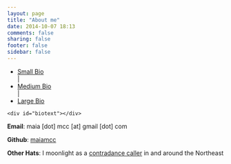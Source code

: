 ```yaml
---
layout: page
title: "About me"
date: 2014-10-07 18:13
comments: false
sharing: false
footer: false
sidebar: false
---
```

<script type="text/javascript">
    window.bios = {
        small: "<p>Maia lives in NYC and makes things on computers and on the internet (generally in Go, Javascript, or Python). When she’s not making things on computers, she’s usually singing, dancing, or eating good food.</p>",
        med: "<p>Maia is currently a backend software engineer at <a href='//www.shopspring.com/'>Spring</a>, a mobile shopping app based in New York City. Before that, she was an intern with GNOME via <a href='//www.gnome.org/outreachy/'>Outreachy</a> (formerly OPW), working on <a href='//wiki.gnome.org/Apps/Music'>GNOME Music</a>. Born and raised in NYC, Maia graduated from Williams College in 2014 with a B.A. in music. From there, she went to the <a href='//www.recurse.com/'>Recurse Center</a> in NYC, a 3-month self-directed programmers’ retreat. At the Recurse Center, she taught herself Python and pursued a handful of personal projects. These days, she primarily works in Go, Javascript, and Python. Within programming but outside of work, she volunteers with <a href='//ragtag.org'>Ragtag</a>; outside of programming, her interests include singing, dancing, and good food.</p>",
        large: "<p>Maia first started programming in an Intro CS class her senior year at Williams College, and got really excited about programming later that year, when she participated in the Williams College Game Jam (for which she made <a href='/projects/gravity/play.html'>Gravity</a>). After graduating from Williams in 2014 with a B.A. in music, she went to the <a href='//www.recurse.com/'>Recurse Center</a>, a 3-month self-directed programmers’ retreat in New York City. There she taught herself Python and hacked on various things. After her stint at the Recurse Center, Maia interned for GNOME via <a href='//www.gnome.org/outreachy/'>Outreachy</a> (formerly OPW), working on <a href='//wiki.gnome.org/Apps/Music'>GNOME Music</a>, and she's settled down for the time being as a software engineer at <a href='//www.shopspring.com/'>Spring</a>, a mobile shopping app based in NYC. She directs her extra programming energies towards <a href='//ragtag.org'>Ragtag</a> and pairing with friends to keep in shape. When not programming, Maia can usually be found singing, conducting, composing, dancing, cooking, or eating. She was born and raised in New York City, where she is currently based.</p>",
    };
</script>

<script type="text/javascript" language="javascript" class="init">
  $(document).ready(function() {
    processURLHash()
  } );

  window.onhashchange = function() {
    processURLHash()
  };

  function processURLHash(){
    curHash = location.hash.slice(1);
    if (curHash == ""){
      loadBio("med")
    }
    else {
      loadBio(curHash)
    }
  }

  function loadBio(bioName){
    $('#biotext').html("") // clear
    $('#biotext').html(window.bios[bioName]) // populate
    selectOne(bioName) // highlight link as selected
  }

  function selectOne(bioName){
    $('ul li').removeClass("selected") // de-select all
    $('#'+bioName).toggleClass("selected") // select given bio
  }

</script>

<div id="biocontainer">
    <ul>
        <li id="small">
          <a href="#small" onclick="loadBio(this.hash.slice(1))">Small Bio</a>
        </li>
        <div class="spacer">
          |
        </div>
        <li id="med">
          <a href="#med" onclick="loadBio(this.hash.slice(1))">Medium Bio</a>
        </li>
        <div class="spacer">
          |
        </div>
        <li id="large">
          <a href="#large" onclick="loadBio(this.hash.slice(1))">Large Bio</a>
        </li>
    </ul>

    <div id="biotext"></div>
</div>

<div class="singlespaced">
  <p><strong>Email</strong>: maia [dot] mcc [at] gmail [dot] com</p>
  <p><strong>Github</strong>: <a href="//github.com/maiamcc/">maiamcc</a></p>
  <p><strong>Other Hats</strong>: I moonlight as a <a href="//contra.maiamccormick.com">contradance caller</a> in and around the Northeast</p>
</div>

